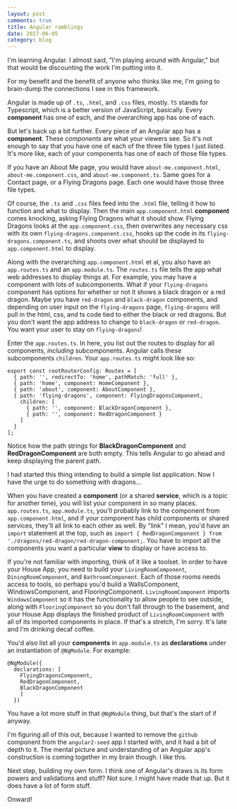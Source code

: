 ```yaml
---
layout: post
comments: true
title: Angular ramblings
date: 2017-06-05
category: blog
---
```

I'm learning Angular. I almost said, "I'm playing around with Angular," but that would be discounting the work I'm putting into it.

For my benefit and the benefit of anyone who thinks like me, I'm going to brain-dump the connections I see in this framework.

Angular is made up of `.ts`, `.html`, and `.css` files, mostly. `TS` stands for Typescript, which is a better version of JavaScript, basically. Every **component** has one of each, and the overarching app has one of each.

But let's back up a bit further. Every piece of an Angular app has a **component**. These *components* are what your viewers see. So it's not enough to say that you have one of each of the three file types I just listed. It's more like, each of your components has one of each of those file types.

If you have an About Me page, you would have `about-me.component.html`, `about-me.component.css`, and `about-me.component.ts`. Same goes for a Contact page, or a Flying Dragons page. Each one would have those three file types.

Of course, the `.ts` and `.css` files feed into the `.html` file, telling it how to function and what to display. Then the main `app.component.html` **component** comes knocking, asking Flying Dragons what it should show. Flying Dragons looks at the `app.component.css`, then overwrites any necessary css with its own `flying-dragons.component.css`, hooks up the code in its `flying-dragons.component.ts`, and shoots over what should be displayed to `app.component.html` to display.

Along with the overarching `app.component.html` et al, you also have an `app.routes.ts` and an `app.module.ts`. The `routes.ts` file tells the app what web addresses to display things at. For example, you may have a component with lots of subcomponents. What if your `flying-dragons` component has options for whether or not it shows a black dragon or a red dragon. Maybe you have `red-dragon` and `black-dragon` components, and depending on user input on the `flying-dragons` page, `flying-dragons` will pull in the html, css, and ts code tied to either the black or red dragons. But you don't want the app address to change to `black-dragon` or `red-dragon`. You want your user to stay on `flying-dragons`!

Enter the `app.routes.ts`. In here, you list out the routes to display for all components, _including_ subcomponents. Angular calls these subcomponents `children`. Your `app.routes.ts` might look like so:

```
export const rootRouterConfig: Routes = [
  { path: '', redirectTo: 'home', pathMatch: 'full' },
  { path: 'home', component: HomeComponent },
  { path: 'about', component: AboutComponent },
  { path: 'flying-dragons', component: FlyingDragonsComponent,
    children: [
      { path: '', component: BlackDragonComponent },
      { path: '', component: RedDragonComponent }
    ]
  }
];
```
Notice how the path strings for **BlackDragonComponent** and **RedDragonComponent** are both empty. This tells Angular to go ahead and keep displaying the parent path.

I had started this thing intending to build a simple list application. Now I have the urge to do something with dragons...

When you have created a **component** (or a shared **service**, which is a topic for another time), you will list your component in so many places. `app.routes.ts`, `app.module.ts`, you'll probably link to the component from `app.component.html`, and if your component has child components or shared services, they'll all link to each other as well. By "link" I mean, you'd have an `import` statement at the top, such as `import { RedDragonComponent } from './dragons/red-dragon/red-dragon-component;`. You have to import all the components you want a particular **view** to display or have access to.

If you're not familiar with importing, think of it like a toolset. In order to have your House App, you need to build your `LivingRoomComponent`, `DiningRoomComponent`, and `BathroomComponent`. Each of those rooms needs access to tools, so perhaps you'd build a WallsComponent, WindowsComponent, and FlooringComponent. `LivingRoomComponent` imports `WindowsComponent` so it has the functionality to allow people to see outside, along with `FlooringComponent` so you don't fall through to the basement, and your House App displays the finished product of `LivingRoomComponent` with all of its imported components in place. If that's a stretch, I'm sorry. It's late and I'm drinking decaf coffee.

You'd also list all your **components** in `app.module.ts` as **declarations** under an instantiation of `@NgModule`. For example:
```
@NgModule({
  declarations: [
    FlyingDragonsComponent,
    RedDragonComponent,
    BlackDragonComponent
    ]
  })
```

You have a lot more stuff in that `@NgModule` thing, but that's the start of if anyway.

I'm figuring all of this out, because I wanted to remove the `github` component from the `angular2-seed` app I started with, and it had a bit of depth to it. The mental picture and understanding of an Angular app's construction is coming together in my brain though. I like this.

Next step, building my own form. I think one of Angular's draws is its form powers and validations and stuff? Not sure. I might have made that up. But it does have a lot of form stuff.

Onward!
